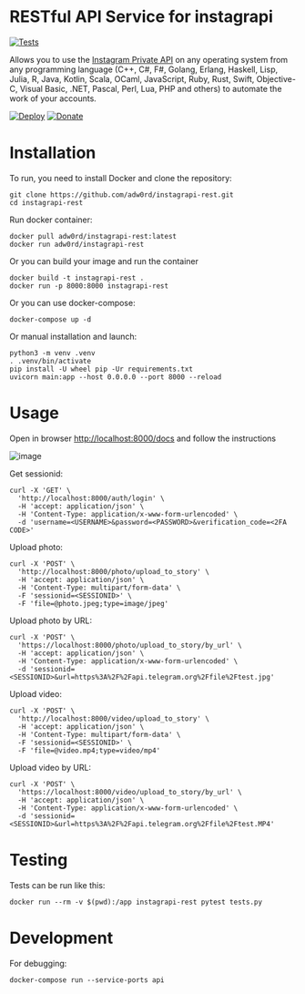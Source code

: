 # RESTful API Service for instagrapi

[![Tests](https://github.com/adw0rd/instagrapi-rest/actions/workflows/tests.yml/badge.svg?branch=main)](https://github.com/adw0rd/instagrapi-rest/actions/workflows/tests.yml)

Allows you to use the [Instagram Private API](https://github.com/adw0rd/instagrapi) on any operating system from any programming language (C++, C#, F#, Golang, Erlang, Haskell, Lisp, Julia, R, Java, Kotlin, Scala, OCaml, JavaScript, Ruby, Rust, Swift, Objective-C, Visual Basic, .NET, Pascal, Perl, Lua, PHP and others) to automate the work of your accounts. 

[![Deploy](https://www.herokucdn.com/deploy/button.svg)](https://heroku.com/deploy)
[![Donate](https://www.buymeacoffee.com/assets/img/custom_images/yellow_img.png)](https://www.buymeacoffee.com/adw0rd)


# Installation

To run, you need to install Docker and clone the repository:
```
git clone https://github.com/adw0rd/instagrapi-rest.git
cd instagrapi-rest
```

Run docker container:
```
docker pull adw0rd/instagrapi-rest:latest
docker run adw0rd/instagrapi-rest
```

Or you can build your image and run the container
```
docker build -t instagrapi-rest .
docker run -p 8000:8000 instagrapi-rest
```

Or you can use docker-compose:
```
docker-compose up -d
```

Or manual installation and launch:

```
python3 -m venv .venv
. .venv/bin/activate
pip install -U wheel pip -Ur requirements.txt
uvicorn main:app --host 0.0.0.0 --port 8000 --reload
```

# Usage

Open in browser [http://localhost:8000/docs](http://localhost:8000/docs) and follow the instructions

![image](https://user-images.githubusercontent.com/546889/118844510-af160c00-b8d3-11eb-9f6b-e9773ab12028.png)


Get sessionid:

```
curl -X 'GET' \
  'http://localhost:8000/auth/login' \
  -H 'accept: application/json' \
  -H 'Content-Type: application/x-www-form-urlencoded' \
  -d 'username=<USERNAME>&password=<PASSWORD>&verification_code=<2FA CODE>'
```

Upload photo:

```
curl -X 'POST' \
  'http://localhost:8000/photo/upload_to_story' \
  -H 'accept: application/json' \
  -H 'Content-Type: multipart/form-data' \
  -F 'sessionid=<SESSIONID>' \
  -F 'file=@photo.jpeg;type=image/jpeg'
```

Upload photo by URL:

```
curl -X 'POST' \
  'https://localhost:8000/photo/upload_to_story/by_url' \
  -H 'accept: application/json' \
  -H 'Content-Type: application/x-www-form-urlencoded' \
  -d 'sessionid=<SESSIONID>&url=https%3A%2F%2Fapi.telegram.org%2Ffile%2Ftest.jpg'
```

Upload video:

```
curl -X 'POST' \
  'http://localhost:8000/video/upload_to_story' \
  -H 'accept: application/json' \
  -H 'Content-Type: multipart/form-data' \
  -F 'sessionid=<SESSIONID>' \
  -F 'file=@video.mp4;type=video/mp4'
```

Upload video by URL:

```
curl -X 'POST' \
  'https://localhost:8000/video/upload_to_story/by_url' \
  -H 'accept: application/json' \
  -H 'Content-Type: application/x-www-form-urlencoded' \
  -d 'sessionid=<SESSIONID>&url=https%3A%2F%2Fapi.telegram.org%2Ffile%2Ftest.MP4'
```

# Testing

Tests can be run like this:

`docker run --rm -v $(pwd):/app instagrapi-rest pytest tests.py`

# Development

For debugging:

`docker-compose run --service-ports api`
